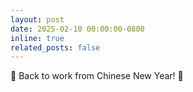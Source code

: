 ```yaml
---
layout: post
date: 2025-02-10 00:00:00-0800
inline: true
related_posts: false
---
```



🧨 Back to work from Chinese New Year! 🧨
